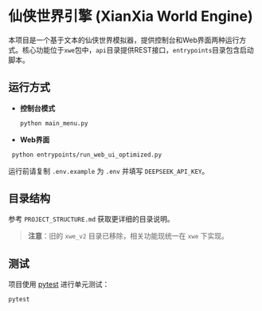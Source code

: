 # 仙侠世界引擎 (XianXia World Engine)

本项目是一个基于文本的仙侠世界模拟器，提供控制台和Web界面两种运行方式。核心功能位于`xwe`包中，`api`目录提供REST接口，`entrypoints`目录包含启动脚本。

## 运行方式

- **控制台模式**

  ```bash
  python main_menu.py
  ```

- **Web界面**

 ```bash
  python entrypoints/run_web_ui_optimized.py
  ```

运行前请复制 `.env.example` 为 `.env` 并填写 `DEEPSEEK_API_KEY`。

## 目录结构

参考 `PROJECT_STRUCTURE.md` 获取更详细的目录说明。

> **注意**：旧的 `xwe_v2` 目录已移除，相关功能现统一在 `xwe` 下实现。

## 测试

项目使用 [pytest](https://docs.pytest.org/) 进行单元测试：

```bash
pytest
```
